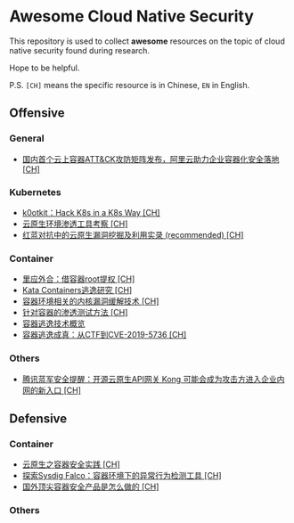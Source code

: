 # Awesome Cloud Native Security

This repository is used to collect **awesome** resources on the topic of cloud native security found during research.

Hope to be helpful.

P.S. `[CH]` means the specific resource is in Chinese, `EN` in English.

## Offensive

### General

- [国内首个云上容器ATT&CK攻防矩阵发布，阿里云助力企业容器化安全落地 \[CH\]](https://developer.aliyun.com/article/765449)

### Kubernetes

- [k0otkit：Hack K8s in a K8s Way \[CH\]](https://wohin.me/k0otkit-hack-k8s-in-a-k8s-way/)
- [云原生环境渗透工具考察 \[CH\]](https://wohin.me/yun-yuan-sheng-huan-jing-shen-tou-xiang-guan-gong-ju-kao-cha/)
- [红蓝对抗中的云原生漏洞挖掘及利用实录 (recommended) \[CH\]](https://mp.weixin.qq.com/s/Aq8RrH34PTkmF8lKzdY38g)

### Container

- [里应外合：借容器root提权 \[CH\]](https://wohin.me/li-ying-wai-he-jie-zhu-rong-qi-root/)
- [Kata Containers逃逸研究 \[CH\]](https://wohin.me/kata-containerstao-yi-yan-jiu/)
- [容器环境相关的内核漏洞缓解技术 \[CH\]](https://wohin.me/rong-qi-huan-jing-xiang-guan-de-nei-he-lou-dong-huan-jie-ji-zhu/)
- [针对容器的渗透测试方法 \[CH\]](https://wohin.me/zhen-dui-rong-qi-de-shen-tou-ce-shi-fang-fa/)
- [容器逃逸技术概览](https://wohin.me/rong-qi-tao-yi-gong-fang-xi-lie-yi-tao-yi-ji-zhu-gai-lan/)
- [容器逃逸成真：从CTF到CVE-2019-5736 \[CH\]](https://wohin.me/rong-qi-tao-yi-cheng-zhen-cong-ctfjie-ti-dao-cve-2019-5736lou-dong-wa-jue-fen-xi/)

### Others

- [腾讯蓝军安全提醒：开源云原生API网关 Kong 可能会成为攻击方进入企业内网的新入口 \[CH\]](https://security.tencent.com/index.php/announcement/msg/193)

## Defensive

### Container

- [云原生之容器安全实践 \[CH\]](https://tech.meituan.com/2020/03/12/cloud-native-security.html)
- [探索Sysdig Falco：容器环境下的异常行为检测工具 \[CH\]](https://wohin.me/tan-suo-sysdig-falco-rong-qi-huan-jing-xia-de-yi-chang-xing-wei-jian-ce-gong-ju/)
- [国外顶尖容器安全产品是怎么做的 \[CH\]](https://mp.weixin.qq.com/s/JypEOt3N0li9l1KToToHZA)

### Others